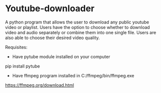 # Youtube-downloader
 A python program that allows the user to download any public youtube video or playlist. Users have the option to choose whether to download video and audio separately or combine them into one single file. Users are also able to choose their desired video quality. 
 
 Requisites:
 - Have pytube module installed on your computer

pip install pytube
 - Have ffmpeg program installed in C:/ffmpeg/bin/ffmpeg.exe

https://ffmpeg.org/download.html
 
